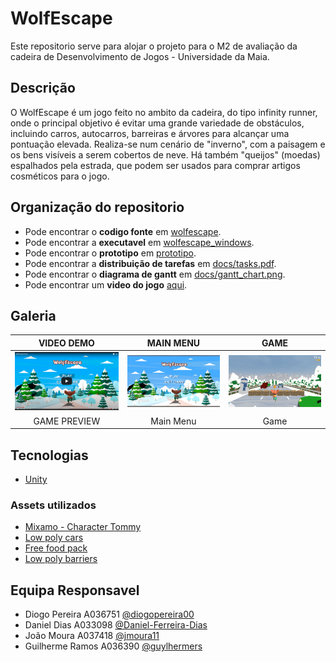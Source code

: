 # WolfEscape
Este repositorio serve para alojar o projeto para o M2 de avaliação da cadeira de Desenvolvimento de Jogos - Universidade da Maia. 

## Descrição
O WolfEscape é um jogo feito no ambito da cadeira, do tipo infinity runner, onde o principal objetivo é evitar uma grande variedade de obstáculos, incluindo carros, autocarros, barreiras e árvores para alcançar uma pontuação elevada. Realiza-se num cenário de "inverno", com a paisagem e os bens visíveis a serem cobertos de neve. Há também "queijos" (moedas) espalhados pela estrada, que podem ser usados para comprar artigos cosméticos para o jogo.
## Organização do repositorio
* Pode encontrar o **codigo fonte** em [wolfescape](https://github.com/DJ-WolfEscape/WolfEscape/tree/main/wolfescape).
* Pode encontrar a **executavel** em [wolfescape_windows](https://github.com/DJ-WolfEscape/WolfEscape/tree/main/wolfescape_windows).
* Pode encontrar o  **prototipo** em [prototipo](https://github.com/DJ-WolfEscape/WolfEscape/tree/main/Prototipo).
* Pode encontrar a   **distribuição de tarefas** em [docs/tasks.pdf](https://github.com/DJ-WolfEscape/WolfEscape/blob/main/docs/tasks.pdf).
* Pode encontrar o   **diagrama de gantt** em [docs/gantt_chart.png](https://github.com/DJ-WolfEscape/WolfEscape/blob/main/docs/gantt_chart.png).
* Pode encontrar um   **video do jogo** [aqui](https://www.youtube.com/watch?v=dOcoJ_Y9HGU).



## Galeria
| VIDEO DEMO | MAIN MENU| GAME | 
:---: | :---: | :---: |
[![Video_Preview](https://github.com/DJ-WolfEscape/WolfEscape/blob/main/docs/imgs/videopreview.png)](https://www.youtube.com/watch?v=dOcoJ_Y9HGU)| ![Main Menu](https://github.com/DJ-WolfEscape/WolfEscape/blob/main/docs/imgs/main_menu.png) | ![Game](https://github.com/DJ-WolfEscape/WolfEscape/blob/main/docs/imgs/game.png) 
GAME PREVIEW | Main Menu | Game
## Tecnologias
* [Unity](https://unity.com/)

### Assets utilizados
* [Mixamo - Character Tommy](https://www.mixamo.com/)
* [Low poly cars](https://assetstore.unity.com/packages/3d/vehicles/land/low-poly-cars-101798)
* [Free food pack](https://assetstore.unity.com/packages/3d/props/food/free-casual-food-pack-mobile-vr-85884)
* [Low poly barriers](https://assetstore.unity.com/packages/3d/props/exterior/low-poly-barriers-pack-free-201810)


## Equipa Responsavel
* Diogo Pereira A036751 [@diogopereira00](https://github.com/diogopereira00)
* Daniel Dias A033098 [@Daniel-Ferreira-Dias](https://github.com/Daniel-Ferreira-Dias) 
* João Moura A037418 [@jmoura11](https://github.com/jmoura11) 
* Guilherme Ramos A036390 [@guylhermers](https://github.com/guylhermers) 
